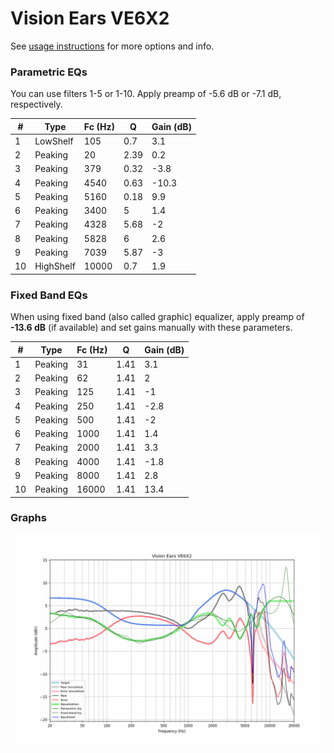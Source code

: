 # Vision Ears VE6X2
See [usage instructions](https://github.com/jaakkopasanen/AutoEq#usage) for more options and info.

### Parametric EQs
You can use filters 1-5 or 1-10. Apply preamp of -5.6 dB or -7.1 dB, respectively.

|   # | Type      |   Fc (Hz) |    Q |   Gain (dB) |
|-----|-----------|-----------|------|-------------|
|   1 | LowShelf  |       105 | 0.7  |         3.1 |
|   2 | Peaking   |        20 | 2.39 |         0.2 |
|   3 | Peaking   |       379 | 0.32 |        -3.8 |
|   4 | Peaking   |      4540 | 0.63 |       -10.3 |
|   5 | Peaking   |      5160 | 0.18 |         9.9 |
|   6 | Peaking   |      3400 | 5    |         1.4 |
|   7 | Peaking   |      4328 | 5.68 |        -2   |
|   8 | Peaking   |      5828 | 6    |         2.6 |
|   9 | Peaking   |      7039 | 5.87 |        -3   |
|  10 | HighShelf |     10000 | 0.7  |         1.9 |

### Fixed Band EQs
When using fixed band (also called graphic) equalizer, apply preamp of **-13.6 dB** (if available) and set gains manually with these parameters.

|   # | Type    |   Fc (Hz) |    Q |   Gain (dB) |
|-----|---------|-----------|------|-------------|
|   1 | Peaking |        31 | 1.41 |         3.1 |
|   2 | Peaking |        62 | 1.41 |         2   |
|   3 | Peaking |       125 | 1.41 |        -1   |
|   4 | Peaking |       250 | 1.41 |        -2.8 |
|   5 | Peaking |       500 | 1.41 |        -2   |
|   6 | Peaking |      1000 | 1.41 |         1.4 |
|   7 | Peaking |      2000 | 1.41 |         3.3 |
|   8 | Peaking |      4000 | 1.41 |        -1.8 |
|   9 | Peaking |      8000 | 1.41 |         2.8 |
|  10 | Peaking |     16000 | 1.41 |        13.4 |

### Graphs
![](./Vision%20Ears%20VE6X2.png)
